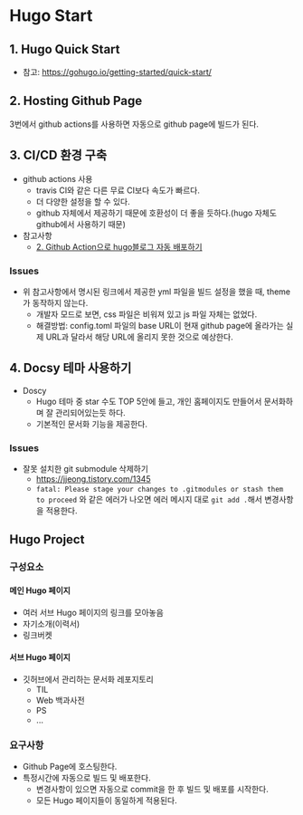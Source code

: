 # Hugo Start

## 1. Hugo Quick Start
- 참고: <https://gohugo.io/getting-started/quick-start/>

## 2. Hosting Github Page
3번에서 github actions를 사용하면 자동으로 github page에 빌드가 된다.

## 3. CI/CD 환경 구축
- github actions 사용
    - travis CI와 같은 다른 무료 CI보다 속도가 빠르다.
    - 더 다양한 설정을 할 수 있다.
    - github 자체에서 제공하기 때문에 호환성이 더 좋을 듯하다.(hugo 자체도 github에서 사용하기 때문)
- 참고사항
    - [2. Github Action으로 hugo블로그 자동 배포하기](https://velog.io/@ceres/Github-Action%EC%9C%BC%EB%A1%9C-hugo%EB%B8%94%EB%A1%9C%EA%B7%B8-%EC%9E%90%EB%8F%99-%EB%B0%B0%ED%8F%AC%ED%95%98%EA%B8%B0)

### Issues
- 위 참고사항에서 명시된 링크에서 제공한 yml 파일을 빌드 설정을 했을 때, theme가 동작하지 않는다.
    - 개발자 모드로 보면, css 파일은 비워져 있고 js 파일 자체는 없었다.
    - 해결방법: config.toml 파일의 base URL이 현재 github page에 올라가는 실제 URL과 달라서 해당 URL에 올리지 못한 것으로 예상한다.

## 4. Docsy 테마 사용하기
- Doscy
    - Hugo 테마 중 star 수도 TOP 5안에 들고, 개인 홈페이지도 만들어서 문서화하며 잘 관리되어있는듯 하다.
    - 기본적인 문서화 기능을 제공한다.
### Issues
- 잘못 설치한 git submodule 삭제하기
    - <https://jjeong.tistory.com/1345>
    - `fatal: Please stage your changes to .gitmodules or stash them to proceed` 와 같은 에러가 나오면 에러 메시지 대로 `git add .`해서 변경사항을 적용한다.


## Hugo Project
### 구성요소
#### 메인 Hugo 페이지
- 여러 서브 Hugo 페이지의 링크를 모아놓음
- 자기소개(이력서)
- 링크버켓

#### 서브 Hugo 페이지
- 깃허브에서 관리하는 문서화 레포지토리
    - TIL
    - Web 백과사전
    - PS
    - ...

### 요구사항
- Github Page에 호스팅한다.
- 특정시간에 자동으로 빌드 및 배포한다.
    - 변경사항이 있으면 자동으로 commit을 한 후 빌드 및 배포를 시작한다.
    - 모든 Hugo 페이지들이 동일하게 적용된다.
